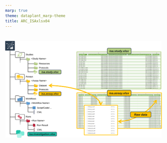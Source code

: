 ```yaml
---
marp: true
theme: dataplant_marp-theme
title: ARC_ISAxlsx04
---
```


# 

![bg w:1050](../images/ISAmodel_ARC01_img6.svg)
